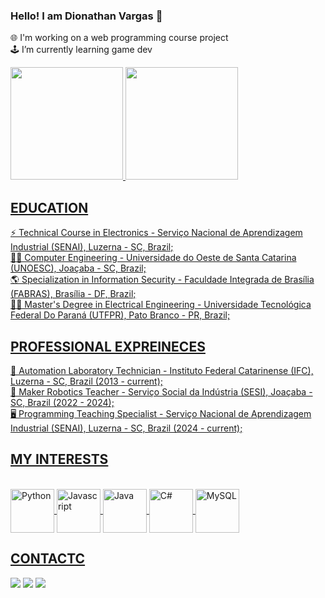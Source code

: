 ### Hello! I am Dionathan Vargas 👋

🌐 I'm working on a web programming course project <br>
🕹️ I’m currently learning game dev

<div>
  <a href="https://github.com/dionvargas">
  <img height="180em" src="https://github-readme-stats.vercel.app/api?username=dionvargas&show_icons=true&theme=merko&include_all_comits=true&count_private=true"/>
  <img height="180em" src="https://github-readme-stats.vercel.app/api/top-langs/?username=dionvargas&layout=compact&langs_count=16&theme=merko"/>
</div>

## EDUCATION
<div>
⚡ Technical Course in Electronics -  Serviço Nacional de Aprendizagem Industrial (SENAI), Luzerna - SC, Brazil;<br>
👨‍💻 Computer Engineering - Universidade  do Oeste de Santa Catarina (UNOESC), Joaçaba - SC, Brazil;<br>
🌎 Specialization in Information Security - Faculdade Integrada de Brasília (FABRAS), Brasília - DF, Brazil;<br>
👨‍🎓 Master's Degree in Electrical Engineering - Universidade Tecnológica Federal Do Paraná (UTFPR), Pato Branco - PR, Brazil;<br>
</div>

## PROFESSIONAL EXPREINECES
<div>
🦿 Automation Laboratory Technician - Instituto Federal Catarinense (IFC), Luzerna - SC, Brazil (2013 - current);<br>
🤖 Maker Robotics Teacher - Serviço Social da Indústria (SESI), Joaçaba - SC, Brazil (2022 - 2024);<br>
🖥️ Programming Teaching Specialist - Serviço Nacional de Aprendizagem Industrial (SENAI), Luzerna - SC, Brazil (2024 - current);
</div>

## MY INTERESTS
<div style="display: inline_block"><br>
  <img align="center" alt="Python" height="70" width="70" src="https://cdn.jsdelivr.net/gh/devicons/devicon/icons/python/python-original.svg"/>
  <img align="center" alt="Javascript" height="70" width="70" src="https://cdn.jsdelivr.net/gh/devicons/devicon@latest/icons/javascript/javascript-original.svg"/>
  <img align="center" alt="Java" height="70" width="70" src="https://cdn.jsdelivr.net/gh/devicons/devicon/icons/java/java-original.svg"/>
  <img align="center" alt="C#" height="70" width="70" src="https://cdn.jsdelivr.net/gh/devicons/devicon/icons/csharp/csharp-original.svg"/>
  <img align="center" alt="MySQL" height="70" width="70" src="https://cdn.jsdelivr.net/gh/devicons/devicon/icons/mysql/mysql-original.svg"/>
  <!--<img align="center" alt="RaspBerryPi" height="70" width="70" src="https://cdn.jsdelivr.net/gh/devicons/devicon/icons/raspberrypi/raspberrypi-original.svg"/>-->
  <!--<img align="center" alt="Arduino" height="70" width="70" src="https://cdn.jsdelivr.net/gh/devicons/devicon/icons/arduino/arduino-original.svg"/>-->
</div>

## CONTACTC
<div>
<!--<a href="https://www.instagram.com/dion_vargas/" target="_blank"><img src="https://img.shields.io/badge/Instagram-E4405F?style=for-the-badge&logo=instagram&logoColor=white"></a>-->
<!--<a href="https://www.facebook.com/dionathan.vargas" target="_blank"><img src="https://img.shields.io/badge/Facebook-1877F2?style=for-the-badge&logo=facebook&logoColor=white"></a>-->
<a href="https://www.linkedin.com/in/dionathan-vargas/" target="_blank"><img src="https://img.shields.io/badge/LinkedIn-0077B5?style=for-the-badge&logo=linkedin&logoColor=white"></a>
<a href="https://api.whatsapp.com/send?phone=5549985052317" target="_blank"><img src="https://img.shields.io/badge/WhatsApp-25D366?style=for-the-badge&logo=whatsapp&logoColor=white"></a>
<a href="mailto: dionathan_vargas@hotmail.com" target="_blank"><img src="https://img.shields.io/badge/Email-0078D4?style=for-the-badge&logo=microsoftoutlook&logoColor=white"></a>
<!--<a href="https://www.youtube.com/channel/UCQ1hVylmb4y7mYffIjZ-z5A" target="_blank"><img src="https://img.shields.io/badge/YouTube-FF0000?style=for-the-badge&logo=youtube&logoColor=white"></a>-->
</div>
